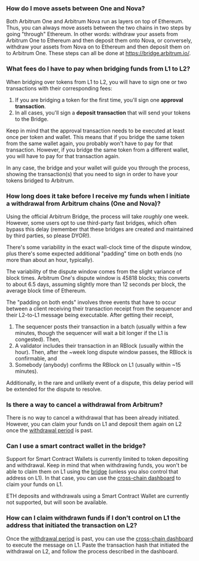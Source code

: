 ### How do I move assets between One and Nova?

<p>Both Arbitrum One and Arbitrum Nova run as layers on top of Ethereum. Thus, you can always move assets between the two chains in two steps by going "through" Ethereum. In other words: withdraw your assets from Arbitrum One to Ethereum and then deposit them onto Nova, or conversely, withdraw your assets from Nova on to Ethereum and then deposit them on to Arbitrum One. These steps can all be done at <a href="https://bridge.arbitrum.io/">https://bridge.arbitrum.io/</a>.</p>

### What fees do I have to pay when bridging funds from L1 to L2?

<p>When bridging over tokens from L1 to L2, you will have to sign one or two transactions with their corresponding fees:</p>

<ol>
  <li>If you are bridging a token for the first time, you'll sign one <strong>approval transaction</strong>.</li>
  <li>In all cases, you'll sign a <strong>deposit transaction</strong> that will send your tokens to the Bridge.</li>
</ol>

<p>Keep in mind that the approval transaction needs to be executed at least once per token and wallet. This means that if you bridge the same token from the same wallet again, you probably won't have to pay for that transaction. However, if you bridge the same token from a different wallet, you will have to pay for that transaction again.</p>

<p>In any case, the bridge and your wallet will guide you through the process, showing the transaction(s) that you need to sign in order to have your tokens bridged to Arbitrum.</p>

### How long does it take before I receive my funds when I initiate a withdrawal from Arbitrum chains (One and Nova)?

<p>Using the official Arbitrum Bridge, the process will take <em>roughly</em> one week. However, some users opt to use third-party fast bridges, which often bypass this delay (remember that these bridges are created and maintained by third parties, so please DYOR!).</p>

<p>There's some variability in the exact wall-clock time of the dispute window, plus there's some expected additional "padding" time on both ends (no more than about an hour, typically).</p>

<p>The variability of the dispute window comes from the slight variance of block times. Arbitrum One's dispute window is 45818 blocks; this converts to about 6.5 days, assuming slightly more than 12 seconds per block, the average block time of Ethereum.</p>

<p>The "padding on both ends" involves three events that have to occur between a client receiving their transaction receipt from the sequencer and their L2-to-L1 message being executable. After getting their receipt,</p>

<ol>
<li>The sequencer posts their transaction in a batch (usually within a few minutes, though the sequencer will wait a bit longer if the L1 is congested). Then,</li>
<li>A validator includes their transaction in an RBlock (usually within the hour). Then, after the ~week long dispute window passes, the RBlock is confirmable, and</li>
<li>Somebody (anybody) confirms the RBlock on L1 (usually within ~15 minutes).</li>
</ol>

<p>Additionally, in the rare and unlikely event of a dispute, this delay period will be extended for the dispute to resolve.</p>

### Is there a way to cancel a withdrawal from Arbitrum?

<p>There is no way to cancel a withdrawal that has been already initiated. However, you can claim your funds on L1 and deposit them again on L2 once the <a href="https://developer.arbitrum.io/learn-more/faq#why-was-one-week-chosen-for-arbitrum-ones-dispute-window">withdrawal period</a> is past.</p>

### Can I use a smart contract wallet in the bridge?

<p>Support for Smart Contract Wallets is currently limited to token depositing and withdrawal. Keep in mind that when withdrawing funds, you won't be able to claim them on L1 using the <a href="https://bridge.arbitrum.io/">bridge</a> (unless you also control that address on L1). In that case, you can use the <a href="https://retryable-dashboard.arbitrum.io/tx">cross-chain dashboard</a> to claim your funds on L1.</p>

<p>ETH deposits and withdrawals using a Smart Contract Wallet are currently not supported, but will soon be available.</p>

### How can I claim withdrawn funds if I don't control on L1 the address that initiated the transaction on L2?

<p>Once the <a href="https://developer.arbitrum.io/learn-more/faq#why-was-one-week-chosen-for-arbitrum-ones-dispute-window">withdrawal period</a> is past, you can use the <a href="https://retryable-dashboard.arbitrum.io/tx">cross-chain dashboard</a> to execute the message on L1. Paste the transaction hash that initiated the withdrawal on L2, and follow the process described in the dashboard.</p>
